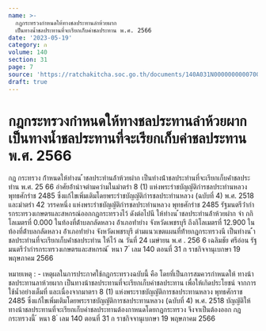 ```yaml
---
name: >-
  กฎกระทรวงกำหนดให้ทางชลประทานลำห้วยผาก
  เป็นทางน้ำชลประทานที่จะเรียกเก็บค่าชลประทาน พ.ศ. 2566
date: '2023-05-19'
category: ก
volume: 140
section: 31
page: 7
source: 'https://ratchakitcha.soc.go.th/documents/140A031N0000000000700.pdf'
draft: true
---
```


# กฎกระทรวงกำหนดให้ทางชลประทานลำห้วยผาก เป็นทางน้ำชลประทานที่จะเรียกเก็บค่าชลประทาน พ.ศ. 2566

กฎ กระทรวง ก้ําหนดให้ทํางน ้ําชลประทํานล้ําห้วยผําก เป็นทํางน้ําชลประทํานที่จะเรียกเก็บค่ําชลประทําน พ.ศ. 25 66 อําศัยอ้ํานําจตํามควํามในมําตรํา 8 (1) แห่งพระรําชบัญญัติกํารชลประทํานหลวง พุทธศักรําช 2485 ซึ่งแก้ไขเพิ่มเติมโดยพระรําชบัญญัติกํารชลประทํานหลวง (ฉบับที่ 4) พ.ศ. 2518 และมําตรํา 42 วรรคหนึ่ง แห่งพระรําชบัญญัติกํารชลประทํานหลวง พุทธศักรําช 2485 รัฐมนตรีว่ํากํารกระทรวงเกษตรและสหกรณ์ออกกฎกระทรวงไว้ ดังต่อไปนี ให้ทํางน ้ําชลประทํานล้ําห้วยผําก จํา กกิโลเมตรที่ 0.000 ในท้องที่ต้ําบลกลัดหลวง อ้ําเภอท่ํายําง จังหวัดเพชรบุรี ถึงกิโลเมตรที่ 12.900 ในท้องที่ต้ําบลกลัดหลวง อ้ําเภอท่ํายําง จังหวัดเพชรบุรี ตํามแนวเขตแผนที่ท้ํายกฎกระทรวงนี เป็นทํางน ้ําชลประทํานที่จะเรียกเก็บค่ําชลประทําน ให้ไว้ ณ วันที่ 24 เมษํายน พ.ศ . 256 6 เฉลิมชัย ศรีอ่อน รัฐมนตรีว่ํากํารกระทรวงเกษตรและสหกรณ์ ้ หนา 7 ่ เลม 140 ตอนที่ 31 ก ราชกิจจานุเบกษา 19 พฤษภาคม 2566



หมายเหตุ : - เหตุผลในการประกาศใช้กฎกระทรวงฉบับนี้ คือ โดยที่เป็นการสมควรกำหนดให้ ทางน้าชลประทานลาห้วยผาก เป็นทางน้าชลประทานที่จะเรียกเก็บค่าชลประทาน เพื่อให้เกิดประโยชน์ จากการใช้น้ำอย่างเต็มที่ และเนื่องจากมาตรา 8 (1) แห่งพระราชบัญญัติการชลประทานหลวง พุทธศักราช 2485 ซึ่งแก้ไขเพิ่มเติมโดยพระราชบัญญัติการชลประทานหลวง (ฉบับที่ 4) พ.ศ. 2518 บัญญัติให้ทางน้าชลประทานที่จะเรียกเก็บค่าชลประทานต้องกาหนดโดยกฎกระทรวง จึงจาเป็นต้องออก กฎกระทรวงนี้ ้ หนา 8 ่ เลม 140 ตอนที่ 31 ก ราชกิจจานุเบกษา 19 พฤษภาคม 2566
